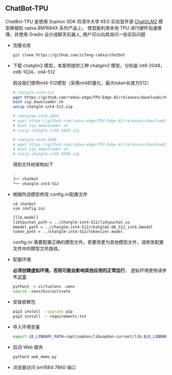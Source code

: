 ## ChatBot-TPU 

ChatBot-TPU 是使用 Sophon SDK 将清华大学 KEG 实验室开源 [ChatGLM2](https://github.com/THUDM/ChatGLM2-6B) 模型移植到 radxa BM1684X 系列产品上， 使其能利用本地 TPU 进行硬件加速推理，并使用 Gradio 设计成聊天机器人, 用户可以向其询问一些实际问题

- 克隆仓库

  ```bash
  git clone https://github.com/zifeng-radxa/chatbot
  ```

- 下载 chatglm2 模型，本案例提供三种 chatglm2 模型，分别是 int8-2048，int8-1024，int4-512

    假设我们使用int4-512模型（采用int4的量化，最大token长度为512）
    
    ```bash
    # chatglm-int4-512
    wget https://github.com/radxa-edge/TPU-Edge-AI/releases/download/chatglm-int4-512/zip_downloader.sh
    bash zip_downloader.sh
    unzip chatglm-int4-512.zip
    
    # chatglem-int8-1024
    # wget https://github.com/radxa-edge/TPU-Edge-AI/releases/download/chatglm-int8-1024/zip_downloader.sh
    # bash zip_downloader.sh
    # unzip chatglm-int8-1024.zip
    
    # chatglm-int8-2048
    # wget https://github.com/radxa-edge/TPU-Edge-AI/releases/download/chatglm-int8-2048/zip_downloader.sh
    # bash zip_downloader.sh
    # unzip chatglm-int8-2048.zip
    ```

    得到文件树架构如下
    
    ```bash
    .
    ├── chatbot
    └── chatglm-int4-512
    ```

- 根据所选模型修改 config.ini配置文件
  
    ```
    cd chatbot
    vim config.ini
    ```
    
    ```bash
    [llm_model]
    libtpuchat_path = ../chatglm-int4-512/libtpuchat.so
    bmodel_path = ../chatglm-int4-512/chatglm2-6b_512_int4.bmodel
    token_path = ../chatglm-int4-512/tokenizer.model
    ```
    
    config.ini 需要配置正确的模型文件。若要改更为其他模型文件，请修改配置文件中的模型文件路径。


- 配置环境 

    **必须创建虚拟环境，否则可能会影响其他应用的正常运行**， 虚拟环境使用请参考[这里](虚拟环境使用.md)
    ```bash
    python3 -m virtualenv .venv
    source .venv/bin/activate
    ```

- 安装依赖包
    ```bash
    pip3 install --upgrade pip
    pip3 install -r requirements.txt
    ```
    
- 导入环境变量
    ```bash
    export LD_LIBRARY_PATH=/opt/sophon/libsophon-current/lib:$LD_LIBRARY_PATH
    ```
  
- 启动 Web 服务
    ```bash
    python3 web_demo.py
    ```

- 浏览器访问 bm1684:7860 端口